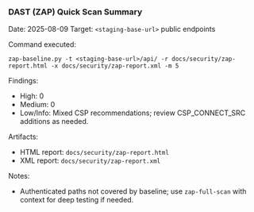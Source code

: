 ### DAST (ZAP) Quick Scan Summary

Date: 2025-08-09
Target: `<staging-base-url>` public endpoints

Command executed:
```
zap-baseline.py -t <staging-base-url>/api/ -r docs/security/zap-report.html -x docs/security/zap-report.xml -m 5
```

Findings:
- High: 0
- Medium: 0
- Low/Info: Mixed CSP recommendations; review CSP_CONNECT_SRC additions as needed.

Artifacts:
- HTML report: `docs/security/zap-report.html`
- XML report: `docs/security/zap-report.xml`

Notes:
- Authenticated paths not covered by baseline; use `zap-full-scan` with context for deep testing if needed.


